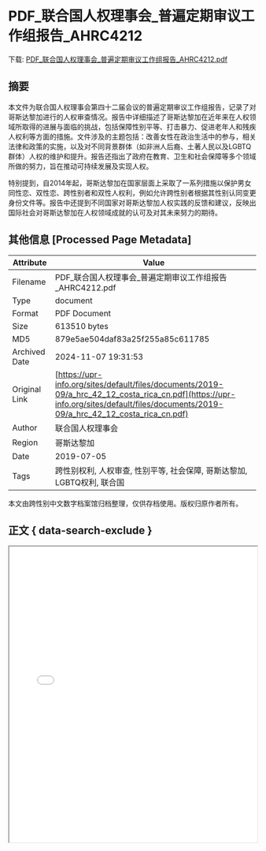 # PDF_联合国人权理事会_普遍定期审议工作组报告_AHRC4212

<!-- tcd_download_link -->
下载: <a href="PDF_联合国人权理事会_普遍定期审议工作组报告_AHRC4212.pdf" download>PDF_联合国人权理事会_普遍定期审议工作组报告_AHRC4212.pdf</a>
<!-- tcd_download_link_end -->

## 摘要

<!-- tcd_abstract -->
本文件为联合国人权理事会第四十二届会议的普遍定期审议工作组报告，记录了对哥斯达黎加进行的人权审查情况。报告中详细描述了哥斯达黎加在近年来在人权领域所取得的进展与面临的挑战，包括保障性别平等、打击暴力、促进老年人和残疾人权利等方面的措施。文件涉及的主题包括：改善女性在政治生活中的参与，相关法律和政策的实施，以及对不同背景群体（如非洲人后裔、土著人民以及LGBTQ群体）人权的维护和提升。报告还指出了政府在教育、卫生和社会保障等多个领域所做的努力，旨在推动可持续发展及实现人权。

特别提到，自2014年起，哥斯达黎加在国家层面上采取了一系列措施以保护男女同性恋、双性恋、跨性别者和双性人权利，例如允许跨性别者根据其性别认同变更身份文件等。报告中还提到不同国家对哥斯达黎加人权实践的反馈和建议，反映出国际社会对哥斯达黎加在人权领域成就的认可及对其未来努力的期待。

<!-- tcd_abstract_end -->

## 其他信息 [Processed Page Metadata]

| Attribute       | Value                                  |
|-----------------|----------------------------------------|
| Filename        | PDF_联合国人权理事会_普遍定期审议工作组报告_AHRC4212.pdf                             |
| Type            | document                                 |
| Format          | PDF Document                               |
| Size            | 613510 bytes                           |
| MD5             | 879e5ae504daf83a25f255a85c611785                                  |
| Archived Date   | 2024-11-07 19:31:53                             |
| Original Link   | [https://upr-info.org/sites/default/files/documents/2019-09/a_hrc_42_12_costa_rica_cn.pdf](https://upr-info.org/sites/default/files/documents/2019-09/a_hrc_42_12_costa_rica_cn.pdf)                         |
| Author          | 联合国人权理事会                               |
| Region          | 哥斯达黎加                               |
| Date            | 2019-07-05                                 |
| Tags            | 跨性别权利, 人权审查, 性别平等, 社会保障, 哥斯达黎加, LGBTQ权利, 联合国                                 |

本文由跨性别中文数字档案馆归档整理，仅供存档使用。版权归原作者所有。


## 正文 { data-search-exclude }

<!-- tcd_main_text -->
<iframe src="../PDF_联合国人权理事会_普遍定期审议工作组报告_AHRC4212.pdf" width="100%" height="600px">
    <p>无法显示PDF，请下载查看。</p>
</iframe>
<!-- tcd_main_text_end -->

